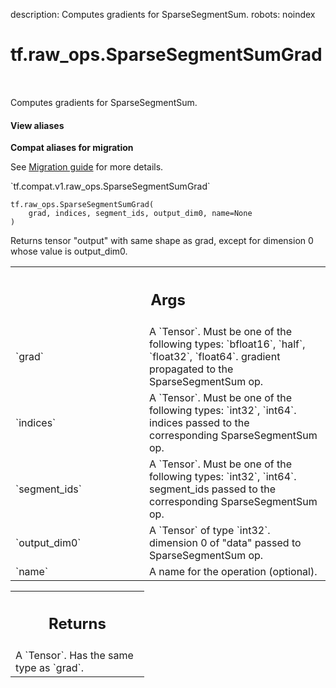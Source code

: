description: Computes gradients for SparseSegmentSum.
robots: noindex

# tf.raw_ops.SparseSegmentSumGrad

<!-- Insert buttons and diff -->

<table class="tfo-notebook-buttons tfo-api nocontent" align="left">

</table>



Computes gradients for SparseSegmentSum.

<section class="expandable">
  <h4 class="showalways">View aliases</h4>
  <p>
<b>Compat aliases for migration</b>
<p>See
<a href="https://www.tensorflow.org/guide/migrate">Migration guide</a> for
more details.</p>
<p>`tf.compat.v1.raw_ops.SparseSegmentSumGrad`</p>
</p>
</section>

<pre class="devsite-click-to-copy prettyprint lang-py tfo-signature-link">
<code>tf.raw_ops.SparseSegmentSumGrad(
    grad, indices, segment_ids, output_dim0, name=None
)
</code></pre>



<!-- Placeholder for "Used in" -->

Returns tensor "output" with same shape as grad, except for dimension 0 whose
value is output_dim0.

<!-- Tabular view -->
 <table class="responsive fixed orange">
<colgroup><col width="214px"><col></colgroup>
<tr><th colspan="2"><h2 class="add-link">Args</h2></th></tr>

<tr>
<td>
`grad`
</td>
<td>
A `Tensor`. Must be one of the following types: `bfloat16`, `half`, `float32`, `float64`.
gradient propagated to the SparseSegmentSum op.
</td>
</tr><tr>
<td>
`indices`
</td>
<td>
A `Tensor`. Must be one of the following types: `int32`, `int64`.
indices passed to the corresponding SparseSegmentSum op.
</td>
</tr><tr>
<td>
`segment_ids`
</td>
<td>
A `Tensor`. Must be one of the following types: `int32`, `int64`.
segment_ids passed to the corresponding SparseSegmentSum op.
</td>
</tr><tr>
<td>
`output_dim0`
</td>
<td>
A `Tensor` of type `int32`.
dimension 0 of "data" passed to SparseSegmentSum op.
</td>
</tr><tr>
<td>
`name`
</td>
<td>
A name for the operation (optional).
</td>
</tr>
</table>



<!-- Tabular view -->
 <table class="responsive fixed orange">
<colgroup><col width="214px"><col></colgroup>
<tr><th colspan="2"><h2 class="add-link">Returns</h2></th></tr>
<tr class="alt">
<td colspan="2">
A `Tensor`. Has the same type as `grad`.
</td>
</tr>

</table>


